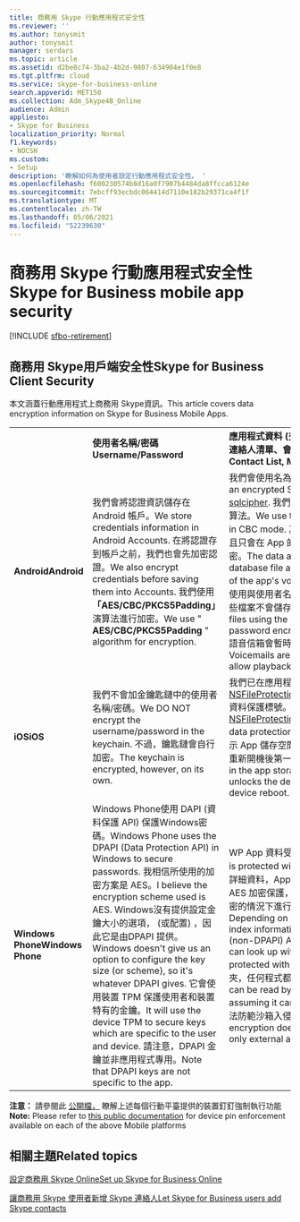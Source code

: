 ```yaml
---
title: 商務用 Skype 行動應用程式安全性
ms.reviewer: ''
ms.author: tonysmit
author: tonysmit
manager: serdars
ms.topic: article
ms.assetid: d2be8c74-3ba2-4b2d-9807-634904e1f0e8
ms.tgt.pltfrm: cloud
ms.service: skype-for-business-online
search.appverid: MET150
ms.collection: Adm_Skype4B_Online
audience: Admin
appliesto:
- Skype for Business
localization_priority: Normal
f1.keywords:
- NOCSH
ms.custom:
- Setup
description: '瞭解如何為使用者設定行動應用程式安全性。 '
ms.openlocfilehash: f600230574b8d16a0f7907b4484da8ffcca6124e
ms.sourcegitcommit: 7ebcff93ecbdc064414d7110e182b29371ca4f1f
ms.translationtype: MT
ms.contentlocale: zh-TW
ms.lasthandoff: 05/06/2021
ms.locfileid: "52239630"
---
```

# <a name="skype-for-business-mobile-app-security"></a><span data-ttu-id="de67b-103">商務用 Skype 行動應用程式安全性</span><span class="sxs-lookup"><span data-stu-id="de67b-103">Skype for Business mobile app security</span></span>

[!INCLUDE [sfbo-retirement](../../Hub/includes/sfbo-retirement.md)]

## <a name="skype-for-business-client-security"></a><span data-ttu-id="de67b-104">商務用 Skype用戶端安全性</span><span class="sxs-lookup"><span data-stu-id="de67b-104">Skype for Business Client Security</span></span>

<span data-ttu-id="de67b-105">本文涵蓋行動應用程式上商務用 Skype資訊。</span><span class="sxs-lookup"><span data-stu-id="de67b-105">This article covers data encryption information on Skype for Business Mobile Apps.</span></span>
  
|||||
|:-----|:-----|:-----|:-----|
||<span data-ttu-id="de67b-106">**使用者名稱/密碼**</span><span class="sxs-lookup"><span data-stu-id="de67b-106">**Username/Password**</span></span> <br/> |<span data-ttu-id="de67b-107">**應用程式資料 (交談、 <br/> 連絡人清單、會議)**</span><span class="sxs-lookup"><span data-stu-id="de67b-107">**App Data (Conversations,<br/> Contact List, Meetings)**</span></span> <br/> |<span data-ttu-id="de67b-108">**診斷記錄**</span><span class="sxs-lookup"><span data-stu-id="de67b-108">**Diagnostic logs**</span></span> <br/> |
|<span data-ttu-id="de67b-109">**Android**</span><span class="sxs-lookup"><span data-stu-id="de67b-109">**Android**</span></span> <br/> |<span data-ttu-id="de67b-110">我們會將認證資訊儲存在 Android 帳戶。</span><span class="sxs-lookup"><span data-stu-id="de67b-110">We store credentials information in Android Accounts.</span></span> <span data-ttu-id="de67b-111">在將認證存到帳戶之前，我們也會先加密認證。</span><span class="sxs-lookup"><span data-stu-id="de67b-111">We also encrypt credentials before saving them into Accounts.</span></span> <span data-ttu-id="de67b-112">我們使用 **「AES/CBC/PKCS5Padding」** 演算法進行加密。</span><span class="sxs-lookup"><span data-stu-id="de67b-112">We use " **AES/CBC/PKCS5Padding** " algorithm for encryption.</span></span> <br/> |<span data-ttu-id="de67b-113">我們會使用名為[sqlcipher](https://www.zetetic.net/sqlcipher/design/)SQL加密的資料庫。</span><span class="sxs-lookup"><span data-stu-id="de67b-113">We store in an encrypted SQL database using a library called [sqlcipher](https://www.zetetic.net/sqlcipher/design/).</span></span> <span data-ttu-id="de67b-114">我們在 CBC 模式中使用 256 位 AES 的預設演算法。</span><span class="sxs-lookup"><span data-stu-id="de67b-114">We use their default algorithm of 256-bit AES in CBC mode.</span></span> <span data-ttu-id="de67b-115">其餘的資料一直在資料庫檔案中加密，而且只會在 App 的易失性記憶體和通話堆疊內傳輸時未加密。</span><span class="sxs-lookup"><span data-stu-id="de67b-115">The data at rest is always encrypted in the database file and is only unencrypted in transit inside of the app's volatile memory and call stacks.</span></span> <span data-ttu-id="de67b-116">我們也會使用與使用者名稱和密碼加密相同的方法加密語音信箱 (這些檔案不會儲存在 DB) 。</span><span class="sxs-lookup"><span data-stu-id="de67b-116">We also encrypt voicemail files using the same method as the user's name and password encryption (they are not stored in the DB).</span></span> <span data-ttu-id="de67b-117">語音信箱會暫時在磁片上取消加密，以便播放。</span><span class="sxs-lookup"><span data-stu-id="de67b-117">Voicemails are temporarily unencrypted on disk to allow playback.</span></span>  <br/> |<span data-ttu-id="de67b-118">這項資訊未加密。</span><span class="sxs-lookup"><span data-stu-id="de67b-118">This information is not encrypted.</span></span>  <br/> |
|<span data-ttu-id="de67b-119">**iOS**</span><span class="sxs-lookup"><span data-stu-id="de67b-119">**iOS**</span></span> <br/> |<span data-ttu-id="de67b-120">我們不會加金鑰匙鏈中的使用者名稱/密碼。</span><span class="sxs-lookup"><span data-stu-id="de67b-120">We DO NOT encrypt the username/password in the keychain.</span></span> <span data-ttu-id="de67b-121">不過，鑰匙鏈會自行加密。</span><span class="sxs-lookup"><span data-stu-id="de67b-121">The keychain is encrypted, however, on its own.</span></span>  <br/> |<span data-ttu-id="de67b-122">我們已在應用程式儲存空間的所有檔案上使用 [NSFileProtectionCompleteUntilFirstUserAuthentication](https://developer.apple.com/reference/foundation/fileprotectiontype/1616633-completeuntilfirstuserauthentica) 資料保護標號。</span><span class="sxs-lookup"><span data-stu-id="de67b-122">We are already using [NSFileProtectionCompleteUntilFirstUserAuthentication](https://developer.apple.com/reference/foundation/fileprotectiontype/1616633-completeuntilfirstuserauthentica) data protection flag on all files in the app storage.</span></span> <span data-ttu-id="de67b-123">這表示 App 儲存空間中的檔案會經過加密，直到使用者在裝置重新開機後第一次解除鎖定裝置。</span><span class="sxs-lookup"><span data-stu-id="de67b-123">This means that files in the app storage would be encrypted until user unlocks the device for the very first time after the device reboot.</span></span> <br/> |<span data-ttu-id="de67b-124">這項資訊未加密。</span><span class="sxs-lookup"><span data-stu-id="de67b-124">This information is not encrypted.</span></span>  <br/> |
|<span data-ttu-id="de67b-125">**Windows Phone**</span><span class="sxs-lookup"><span data-stu-id="de67b-125">**Windows Phone**</span></span> <br/> |<span data-ttu-id="de67b-126">Windows Phone使用 DAPI (資料保護 API) 保護Windows密碼。</span><span class="sxs-lookup"><span data-stu-id="de67b-126">Windows Phone uses the DPAPI (Data Protection API) in Windows to secure passwords.</span></span> <span data-ttu-id="de67b-127">我相信所使用的加密方案是 AES。</span><span class="sxs-lookup"><span data-stu-id="de67b-127">I believe the encryption scheme used is AES.</span></span> <span data-ttu-id="de67b-128">Windows沒有提供設定金鑰大小的選項， (或配置) ，因此它是由DPAPI 提供。</span><span class="sxs-lookup"><span data-stu-id="de67b-128">Windows doesn't give us an option to configure the key size (or scheme), so it's whatever DPAPI gives.</span></span> <span data-ttu-id="de67b-129">它會使用裝置 TPM 保護使用者和裝置特有的金鑰。</span><span class="sxs-lookup"><span data-stu-id="de67b-129">It will use the device TPM to secure keys which are specific to the user and device.</span></span> <span data-ttu-id="de67b-130">請注意，DPAPI 金鑰並非應用程式專用。</span><span class="sxs-lookup"><span data-stu-id="de67b-130">Note that DPAPI keys are not specific to the app.</span></span>  <br/> |<span data-ttu-id="de67b-131">WP App 資料受 [DPAP](/previous-versions/windows/apps/hh487164(v=vs.105))I 保護，例如 creds。</span><span class="sxs-lookup"><span data-stu-id="de67b-131">WP App Data is protected with [DPAP](/previous-versions/windows/apps/hh487164(v=vs.105))I, like the creds.</span></span> <span data-ttu-id="de67b-132">根據我們想要的詳細資料，App Data 的一些索引資訊會受 (非DPAPI) AES 加密保護，以避免資料被加密，因此我們可以在不解密的情況下進行尋找，而該金鑰則由DPAPI 保護。</span><span class="sxs-lookup"><span data-stu-id="de67b-132">Depending on how much detail we want, some of the index information for the App Data is protected by (non-DPAPI) AES encryption to avoid salting, so we can look up without decrypting, and that key is in turn protected with DPAPI.</span></span> <span data-ttu-id="de67b-133">如果緩存資料可以到達資料檔案夾，任何程式都可以從同一部手機讀取。</span><span class="sxs-lookup"><span data-stu-id="de67b-133">Cached data can be read by any process from the same phone, assuming it can reach our data folder.</span></span> <span data-ttu-id="de67b-134">Windows加密無法防範沙箱入侵，只會嘗試外部存取。</span><span class="sxs-lookup"><span data-stu-id="de67b-134">Windows encryption does not protect from sandbox breach, only external access attempts.</span></span>  <br/> |<span data-ttu-id="de67b-135">這項資訊未加密。</span><span class="sxs-lookup"><span data-stu-id="de67b-135">This information is not encrypted.</span></span>  <br/> |
   
<span data-ttu-id="de67b-136">**注意：** 請參閱此 [公開檔，](/InTune/deploy-use/introduction-to-device-compliance-policies-in-microsoft-intune) 瞭解上述每個行動平臺提供的裝置釘釘強制執行功能</span><span class="sxs-lookup"><span data-stu-id="de67b-136">**Note:** Please refer to [this public documentation](/InTune/deploy-use/introduction-to-device-compliance-policies-in-microsoft-intune) for device pin enforcement available on each of the above Mobile platforms</span></span>
  
## <a name="related-topics"></a><span data-ttu-id="de67b-137">相關主題</span><span class="sxs-lookup"><span data-stu-id="de67b-137">Related topics</span></span>
[<span data-ttu-id="de67b-138">設定商務用 Skype Online</span><span class="sxs-lookup"><span data-stu-id="de67b-138">Set up Skype for Business Online</span></span>](set-up-skype-for-business-online.md)

[<span data-ttu-id="de67b-139">讓商務用 Skype 使用者新增 Skype 連絡人</span><span class="sxs-lookup"><span data-stu-id="de67b-139">Let Skype for Business users add Skype contacts</span></span>](let-skype-for-business-users-add-skype-contacts.md)

  
